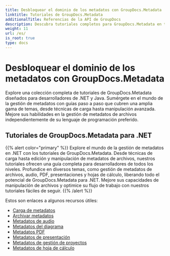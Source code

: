 ```yaml
---
title: Desbloquear el dominio de los metadatos con GroupDocs.Metadata
linktitle: Tutoriales de GroupDocs.Metadata
additionalTitle: Referencias de la API de GroupDocs
description: Descubra tutoriales completos para GroupDocs.Metadata en todas las plataformas. Domine la gestión de metadatos en .NET y Java sin esfuerzo.
weight: 11
url: /es/
is_root: true
type: docs
---
```

# Desbloquear el dominio de los metadatos con GroupDocs.Metadata


Explore una colección completa de tutoriales de GroupDocs.Metadata diseñados para desarrolladores de .NET y Java. Sumérgete en el mundo de la gestión de metadatos con guías paso a paso que cubren una amplia gama de temas, desde técnicas de carga hasta manipulación avanzada. Mejore sus habilidades en la gestión de metadatos de archivos independientemente de su lenguaje de programación preferido.

## Tutoriales de GroupDocs.Metadata para .NET
{{% alert color="primary" %}}
Explore el mundo de la gestión de metadatos en .NET con los tutoriales de GroupDocs.Metadata. Desde técnicas de carga hasta edición y manipulación de metadatos de archivos, nuestros tutoriales ofrecen una guía completa para desarrolladores de todos los niveles. Profundice en diversos temas, como gestión de metadatos de archivos, audio, PDF, presentaciones y hojas de cálculo, liberando todo el potencial de GroupDocs.Metadata para .NET. Mejore sus capacidades de manipulación de archivos y optimice su flujo de trabajo con nuestros tutoriales fáciles de seguir.
{{% /alert %}}

Estos son enlaces a algunos recursos útiles:
 
- [Carga de metadatos](./net/metadata-loading/)
- [Archivar metadatos](./net/archive-metadata/)
- [Metadatos de audio](./net/audio-metadata/)
- [Metadatos del diagrama](./net/diagram-metadata/)
- [Metadatos PDF](./net/pdf-metadata/)
- [Metadatos de presentación](./net/presentation-metadata/)
- [Metadatos de gestión de proyectos](./net/project-management-metadata/)
- [Metadatos de hoja de cálculo](./net/spreadsheet-metadata/)



